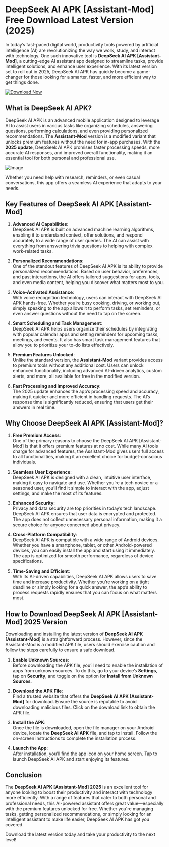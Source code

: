 # DeepSeek AI APK [Assistant-Mod] Free Download Latest Version (2025)

In today’s fast-paced digital world, productivity tools powered by artificial intelligence (AI) are revolutionizing the way we work, study, and interact with technology. One such innovative tool is **DeepSeek AI APK [Assistant-Mod]**, a cutting-edge AI assistant app designed to streamline tasks, provide intelligent solutions, and enhance user experience. With its latest version set to roll out in 2025, DeepSeek AI APK has quickly become a game-changer for those looking for a smarter, faster, and more efficient way to get things done.

[![Download Now](https://img.shields.io/badge/Download%20Now-Green.svg)](https://your-download-link.com)

## What is DeepSeek AI APK?

DeepSeek AI APK is an advanced mobile application designed to leverage AI to assist users in various tasks like organizing schedules, answering questions, performing calculations, and even providing personalized recommendations. The **Assistant-Mod** version is a modified variant that unlocks premium features without the need for in-app purchases. With the **2025 update**, DeepSeek AI APK promises faster processing speeds, more accurate AI responses, and improved overall functionality, making it an essential tool for both personal and professional use.

![Image](https://github.com/user-attachments/assets/4f348e87-02fd-4fb9-97bc-f3e9edff3bc2)

Whether you need help with research, reminders, or even casual conversations, this app offers a seamless AI experience that adapts to your needs.

## Key Features of DeepSeek AI APK [Assistant-Mod]

1. **Advanced AI Capabilities**:  
   DeepSeek AI APK is built on advanced machine learning algorithms, enabling it to understand context, offer solutions, and respond accurately to a wide range of user queries. The AI can assist with everything from answering trivia questions to helping with complex work-related tasks.

2. **Personalized Recommendations**:  
   One of the standout features of DeepSeek AI APK is its ability to provide personalized recommendations. Based on user behavior, preferences, and past interactions, the AI offers tailored suggestions for apps, tools, and even media content, helping you discover what matters most to you.

3. **Voice-Activated Assistance**:  
   With voice recognition technology, users can interact with DeepSeek AI APK hands-free. Whether you’re busy cooking, driving, or working out, simply speaking to the app allows it to perform tasks, set reminders, or even answer questions without the need to tap on the screen.

4. **Smart Scheduling and Task Management**:  
   DeepSeek AI APK helps users organize their schedules by integrating with popular calendar apps and setting reminders for upcoming tasks, meetings, and events. It also has smart task management features that allow you to prioritize your to-do lists effectively.

5. **Premium Features Unlocked**:  
   Unlike the standard version, the **Assistant-Mod** variant provides access to premium tools without any additional cost. Users can unlock enhanced functionality, including advanced AI-driven analytics, custom alerts, and more, all available for free in the modified version.

6. **Fast Processing and Improved Accuracy**:  
   The 2025 update enhances the app’s processing speed and accuracy, making it quicker and more efficient in handling requests. The AI’s response time is significantly reduced, ensuring that users get their answers in real time.

## Why Choose DeepSeek AI APK [Assistant-Mod]?

1. **Free Premium Access**:  
   One of the primary reasons to choose the DeepSeek AI APK [Assistant-Mod] is that it offers premium features at no cost. While many AI tools charge for advanced features, the Assistant-Mod gives users full access to all functionalities, making it an excellent choice for budget-conscious individuals.

2. **Seamless User Experience**:  
   DeepSeek AI APK is designed with a clean, intuitive user interface, making it easy to navigate and use. Whether you’re a tech novice or a seasoned user, you’ll find it simple to interact with the app, adjust settings, and make the most of its features.

3. **Enhanced Security**:  
   Privacy and data security are top priorities in today’s tech landscape. DeepSeek AI APK ensures that user data is encrypted and protected. The app does not collect unnecessary personal information, making it a secure choice for anyone concerned about privacy.

4. **Cross-Platform Compatibility**:  
   DeepSeek AI APK is compatible with a wide range of Android devices. Whether you have a smartphone, tablet, or other Android-powered devices, you can easily install the app and start using it immediately. The app is optimized for smooth performance, regardless of device specifications.

5. **Time-Saving and Efficient**:  
   With its AI-driven capabilities, DeepSeek AI APK allows users to save time and increase productivity. Whether you’re working on a tight deadline or simply looking for a quick answer, the app’s ability to process requests rapidly ensures that you can focus on what matters most.

## How to Download DeepSeek AI APK [Assistant-Mod] 2025 Version

Downloading and installing the latest version of **DeepSeek AI APK [Assistant-Mod]** is a straightforward process. However, since the Assistant-Mod is a modified APK file, users should exercise caution and follow the steps carefully to ensure a safe download.

1. **Enable Unknown Sources**:  
   Before downloading the APK file, you’ll need to enable the installation of apps from unknown sources. To do this, go to your device’s **Settings**, tap on **Security**, and toggle on the option for **Install from Unknown Sources**.

2. **Download the APK File**:  
   Find a trusted website that offers the **DeepSeek AI APK [Assistant-Mod]** for download. Ensure the source is reputable to avoid downloading malicious files. Click on the download link to obtain the APK file.

3. **Install the APK**:  
   Once the file is downloaded, open the file manager on your Android device, locate the **DeepSeek AI APK** file, and tap to install. Follow the on-screen instructions to complete the installation process.

4. **Launch the App**:  
   After installation, you’ll find the app icon on your home screen. Tap to launch DeepSeek AI APK and start enjoying its features.

## Conclusion

The **DeepSeek AI APK [Assistant-Mod] 2025** is an excellent tool for anyone looking to boost their productivity and interact with technology more efficiently. With a range of features that cater to both personal and professional needs, this AI-powered assistant offers great value—especially with the premium features unlocked for free. Whether you're managing tasks, getting personalized recommendations, or simply looking for an intelligent assistant to make life easier, DeepSeek AI APK has got you covered.

Download the latest version today and take your productivity to the next level!
